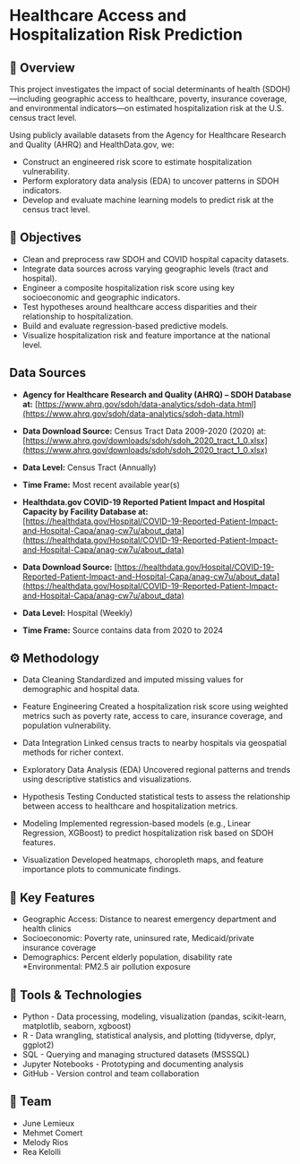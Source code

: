 # Healthcare Access and Hospitalization Risk Prediction

## 📌 Overview

This project investigates the impact of social determinants of health (SDOH)—including geographic access to healthcare, poverty, insurance coverage, and environmental indicators—on estimated hospitalization risk at the U.S. census tract level.

Using publicly available datasets from the Agency for Healthcare Research and Quality (AHRQ) and HealthData.gov, we:

* Construct an engineered risk score to estimate hospitalization vulnerability.
* Perform exploratory data analysis (EDA) to uncover patterns in SDOH indicators.
* Develop and evaluate machine learning models to predict risk at the census tract level.


## 🎯 Objectives

* Clean and preprocess raw SDOH and COVID hospital capacity datasets.
* Integrate data sources across varying geographic levels (tract and hospital).
* Engineer a composite hospitalization risk score using key socioeconomic and geographic indicators.
* Test hypotheses around healthcare access disparities and their relationship to hospitalization.
* Build and evaluate regression-based predictive models.
* Visualize hospitalization risk and feature importance at the national level.

## Data Sources

* **Agency for Healthcare Research and Quality (AHRQ) – SDOH Database at:** [https://www.ahrq.gov/sdoh/data-analytics/sdoh-data.html](https://www.ahrq.gov/sdoh/data-analytics/sdoh-data.html)
* **Data Download Source:** Census Tract Data 2009-2020 (2020) at: [https://www.ahrq.gov/downloads/sdoh/sdoh_2020_tract_1_0.xlsx](https://www.ahrq.gov/downloads/sdoh/sdoh_2020_tract_1_0.xlsx)
* **Data Level:** Census Tract (Annually)
* **Time Frame:** Most recent available year(s)

* **Healthdata.gov COVID-19 Reported Patient Impact and Hospital Capacity by Facility Database at:** [https://healthdata.gov/Hospital/COVID-19-Reported-Patient-Impact-and-Hospital-Capa/anag-cw7u/about_data](https://healthdata.gov/Hospital/COVID-19-Reported-Patient-Impact-and-Hospital-Capa/anag-cw7u/about_data)
*  **Data Download Source:** [https://healthdata.gov/Hospital/COVID-19-Reported-Patient-Impact-and-Hospital-Capa/anag-cw7u/about_data](https://healthdata.gov/Hospital/COVID-19-Reported-Patient-Impact-and-Hospital-Capa/anag-cw7u/about_data)
*  **Data Level:** Hospital (Weekly)
*  **Time Frame:** Source contains data from 2020 to 2024

## ⚙️ Methodology

* Data Cleaning
Standardized and imputed missing values for demographic and hospital data.

* Feature Engineering
Created a hospitalization risk score using weighted metrics such as poverty rate, access to care, insurance coverage, and population vulnerability.

* Data Integration
Linked census tracts to nearby hospitals via geospatial methods for richer context.

* Exploratory Data Analysis (EDA)
Uncovered regional patterns and trends using descriptive statistics and visualizations.

* Hypothesis Testing
Conducted statistical tests to assess the relationship between access to healthcare and hospitalization metrics.

* Modeling
Implemented regression-based models (e.g., Linear Regression, XGBoost) to predict hospitalization risk based on SDOH features.

* Visualization
Developed heatmaps, choropleth maps, and feature importance plots to communicate findings.

## 🔑 Key Features

* Geographic Access: Distance to nearest emergency department and health clinics
* Socioeconomic: Poverty rate, uninsured rate, Medicaid/private insurance coverage
* Demographics: Percent elderly population, disability rate
*Environmental: PM2.5 air pollution exposure

## 🧰 Tools & Technologies

* Python - Data processing, modeling, visualization (pandas, scikit-learn, matplotlib, seaborn, xgboost)
* R - Data wrangling, statistical analysis, and plotting (tidyverse, dplyr, ggplot2)
* SQL - Querying and managing structured datasets (MSSSQL)
* Jupyter Notebooks - Prototyping and documenting analysis
* GitHub - Version control and team collaboration

## 👥 Team

* June Lemieux
* Mehmet Comert
* Melody Rios
* Rea Kelolli
